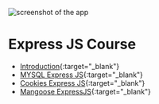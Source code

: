 ![screenshot of the app](https://raw.githubusercontent.com/praveenorugantitech/praveenorugantitech-express-js/master/tech.PNG)


# Express JS Course

- [Introduction](https://praveenorugantitech.blogspot.com/2019/11/all-about-express-js.html){:target="_blank"}
- [MYSQL Express JS](https://praveenorugantitech.blogspot.com/2019/11/mysql-express-js.html){:target="_blank"}
- [Cookies Express JS](https://praveenorugantitech.blogspot.com/2019/11/cookies-express-js.html){:target="_blank"}
- [Mangoose ExpressJS](https://praveenorugantitech.github.io/praveenorugantitech-mongoose-mongodb-atlas/){:target="_blank"}





